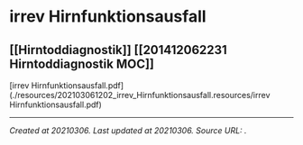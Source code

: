 # irrev Hirnfunktionsausfall
 [[Hirntoddiagnostik]] [[201412062231 Hirntoddiagnostik MOC]]
---



[irrev Hirnfunktionsausfall.pdf](./resources/202103061202_irrev_Hirnfunktionsausfall.resources/irrev Hirnfunktionsausfall.pdf)

---

_Created at 20210306._
_Last updated at 20210306._
_Source URL: [](https://www.bundesaerztekammer.de/fileadmin/user_upload/downloads/irrev.Hirnfunktionsausfall.pdf)._




